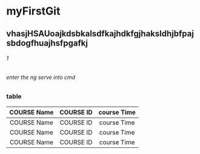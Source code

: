 # myFirstGit
## vhasjHSAUoajkdsbkalsdfkajhdkfgjhaksldhjbfpajsbdogfhuajhsfpgafkj
###### 1
###### enter the ng serve into cmd
### table 
| COURSE Name | COURSE ID   | course Time |
| :----------: | :----------: | :----------: |
| COURSE Name | COURSE ID   | course Time |
| COURSE Name | COURSE ID   | course Time |
| COURSE Name | COURSE ID   | course Time |

